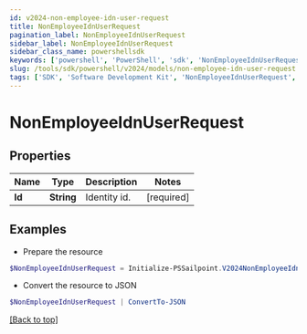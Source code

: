 ```yaml
---
id: v2024-non-employee-idn-user-request
title: NonEmployeeIdnUserRequest
pagination_label: NonEmployeeIdnUserRequest
sidebar_label: NonEmployeeIdnUserRequest
sidebar_class_name: powershellsdk
keywords: ['powershell', 'PowerShell', 'sdk', 'NonEmployeeIdnUserRequest', 'V2024NonEmployeeIdnUserRequest'] 
slug: /tools/sdk/powershell/v2024/models/non-employee-idn-user-request
tags: ['SDK', 'Software Development Kit', 'NonEmployeeIdnUserRequest', 'V2024NonEmployeeIdnUserRequest']
---
```



# NonEmployeeIdnUserRequest

## Properties

Name | Type | Description | Notes
------------ | ------------- | ------------- | -------------
**Id** | **String** | Identity id. | [required]

## Examples

- Prepare the resource
```powershell
$NonEmployeeIdnUserRequest = Initialize-PSSailpoint.V2024NonEmployeeIdnUserRequest  -Id 2c91808570313110017040b06f344ec9
```

- Convert the resource to JSON
```powershell
$NonEmployeeIdnUserRequest | ConvertTo-JSON
```


[[Back to top]](#) 

